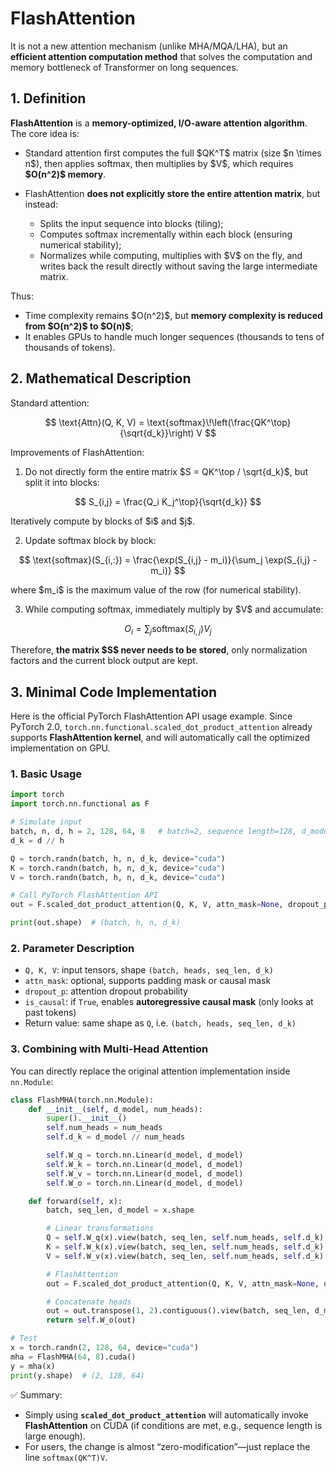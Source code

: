 # FlashAttention

It is not a new attention mechanism (unlike MHA/MQA/LHA), but an **efficient attention computation method** that solves the computation and memory bottleneck of Transformer on long sequences.

## 1. Definition

**FlashAttention** is a **memory-optimized, I/O-aware attention algorithm**. The core idea is:

* Standard attention first computes the full \$QK^T\$ matrix (size \$n \times n\$), then applies softmax, then multiplies by \$V\$, which requires **\$O(n^2)\$ memory**.
* FlashAttention **does not explicitly store the entire attention matrix**, but instead:

  * Splits the input sequence into blocks (tiling);
  * Computes softmax incrementally within each block (ensuring numerical stability);
  * Normalizes while computing, multiplies with \$V\$ on the fly, and writes back the result directly without saving the large intermediate matrix.

Thus:

* Time complexity remains \$O(n^2)\$, but **memory complexity is reduced from \$O(n^2)\$ to \$O(n)\$**;
* It enables GPUs to handle much longer sequences (thousands to tens of thousands of tokens).

## 2. Mathematical Description

Standard attention:

$$
\text{Attn}(Q, K, V) = \text{softmax}\!\left(\frac{QK^\top}{\sqrt{d_k}}\right) V
$$

Improvements of FlashAttention:

1. Do not directly form the entire matrix \$S = QK^\top / \sqrt{d\_k}\$, but split it into blocks:

$$
S_{i,j} = \frac{Q_i K_j^\top}{\sqrt{d_k}}
$$

Iteratively compute by blocks of \$i\$ and \$j\$.

2. Update softmax block by block:

$$
\text{softmax}(S_{i,:}) = \frac{\exp(S_{i,j} - m_i)}{\sum_j \exp(S_{i,j} - m_i)}
$$

where \$m\_i\$ is the maximum value of the row (for numerical stability).

3. While computing softmax, immediately multiply by \$V\$ and accumulate:

$$
O_i = \sum_j \text{softmax}(S_{i,j}) V_j
$$

Therefore, **the matrix \$S\$ never needs to be stored**, only normalization factors and the current block output are kept.

## 3. Minimal Code Implementation

Here is the official PyTorch FlashAttention API usage example. Since PyTorch 2.0, `torch.nn.functional.scaled_dot_product_attention` already supports **FlashAttention kernel**, and will automatically call the optimized implementation on GPU.

### 1. Basic Usage

```python
import torch
import torch.nn.functional as F

# Simulate input
batch, n, d, h = 2, 128, 64, 8   # batch=2, sequence length=128, d_model=64, 8 heads
d_k = d // h

Q = torch.randn(batch, h, n, d_k, device="cuda")
K = torch.randn(batch, h, n, d_k, device="cuda")
V = torch.randn(batch, h, n, d_k, device="cuda")

# Call PyTorch FlashAttention API
out = F.scaled_dot_product_attention(Q, K, V, attn_mask=None, dropout_p=0.0, is_causal=False)

print(out.shape)  # (batch, h, n, d_k)
```

### 2. Parameter Description

* `Q, K, V`: input tensors, shape `(batch, heads, seq_len, d_k)`
* `attn_mask`: optional, supports padding mask or causal mask
* `dropout_p`: attention dropout probability
* `is_causal`: if `True`, enables **autoregressive causal mask** (only looks at past tokens)
* Return value: same shape as `Q`, i.e. `(batch, heads, seq_len, d_k)`

### 3. Combining with Multi-Head Attention

You can directly replace the original attention implementation inside `nn.Module`:

```python
class FlashMHA(torch.nn.Module):
    def __init__(self, d_model, num_heads):
        super().__init__()
        self.num_heads = num_heads
        self.d_k = d_model // num_heads

        self.W_q = torch.nn.Linear(d_model, d_model)
        self.W_k = torch.nn.Linear(d_model, d_model)
        self.W_v = torch.nn.Linear(d_model, d_model)
        self.W_o = torch.nn.Linear(d_model, d_model)

    def forward(self, x):
        batch, seq_len, d_model = x.shape

        # Linear transformations
        Q = self.W_q(x).view(batch, seq_len, self.num_heads, self.d_k).transpose(1, 2)
        K = self.W_k(x).view(batch, seq_len, self.num_heads, self.d_k).transpose(1, 2)
        V = self.W_v(x).view(batch, seq_len, self.num_heads, self.d_k).transpose(1, 2)

        # FlashAttention
        out = F.scaled_dot_product_attention(Q, K, V, attn_mask=None, dropout_p=0.0)

        # Concatenate heads
        out = out.transpose(1, 2).contiguous().view(batch, seq_len, d_model)
        return self.W_o(out)

# Test
x = torch.randn(2, 128, 64, device="cuda")
mha = FlashMHA(64, 8).cuda()
y = mha(x)
print(y.shape)  # (2, 128, 64)
```

✅ Summary:

* Simply using **`scaled_dot_product_attention`** will automatically invoke **FlashAttention** on CUDA (if conditions are met, e.g., sequence length is large enough).
* For users, the change is almost “zero-modification”—just replace the line `softmax(QK^T)V`.


